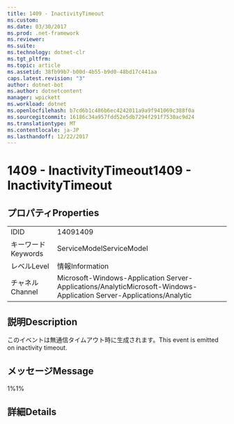 ```yaml
---
title: 1409 - InactivityTimeout
ms.custom: 
ms.date: 03/30/2017
ms.prod: .net-framework
ms.reviewer: 
ms.suite: 
ms.technology: dotnet-clr
ms.tgt_pltfrm: 
ms.topic: article
ms.assetid: 38fb99b7-b00d-4b55-b9d0-48bd17c441aa
caps.latest.revision: "3"
author: dotnet-bot
ms.author: dotnetcontent
manager: wpickett
ms.workload: dotnet
ms.openlocfilehash: b7cd6b1c486b6ec4242011a9a9f941069c388f0a
ms.sourcegitcommit: 16186c34a957fdd52e5db7294f291f7530ac9d24
ms.translationtype: MT
ms.contentlocale: ja-JP
ms.lasthandoff: 12/22/2017
---
```

# <a name="1409---inactivitytimeout"></a><span data-ttu-id="7a89d-102">1409 - InactivityTimeout</span><span class="sxs-lookup"><span data-stu-id="7a89d-102">1409 - InactivityTimeout</span></span>
## <a name="properties"></a><span data-ttu-id="7a89d-103">プロパティ</span><span class="sxs-lookup"><span data-stu-id="7a89d-103">Properties</span></span>  
  
|||  
|-|-|  
|<span data-ttu-id="7a89d-104">ID</span><span class="sxs-lookup"><span data-stu-id="7a89d-104">ID</span></span>|<span data-ttu-id="7a89d-105">1409</span><span class="sxs-lookup"><span data-stu-id="7a89d-105">1409</span></span>|  
|<span data-ttu-id="7a89d-106">キーワード</span><span class="sxs-lookup"><span data-stu-id="7a89d-106">Keywords</span></span>|<span data-ttu-id="7a89d-107">ServiceModel</span><span class="sxs-lookup"><span data-stu-id="7a89d-107">ServiceModel</span></span>|  
|<span data-ttu-id="7a89d-108">レベル</span><span class="sxs-lookup"><span data-stu-id="7a89d-108">Level</span></span>|<span data-ttu-id="7a89d-109">情報</span><span class="sxs-lookup"><span data-stu-id="7a89d-109">Information</span></span>|  
|<span data-ttu-id="7a89d-110">チャネル</span><span class="sxs-lookup"><span data-stu-id="7a89d-110">Channel</span></span>|<span data-ttu-id="7a89d-111">Microsoft-Windows-Application Server-Applications/Analytic</span><span class="sxs-lookup"><span data-stu-id="7a89d-111">Microsoft-Windows-Application Server-Applications/Analytic</span></span>|  
  
## <a name="description"></a><span data-ttu-id="7a89d-112">説明</span><span class="sxs-lookup"><span data-stu-id="7a89d-112">Description</span></span>  
 <span data-ttu-id="7a89d-113">このイベントは無通信タイムアウト時に生成されます。</span><span class="sxs-lookup"><span data-stu-id="7a89d-113">This event is emitted on inactivity timeout.</span></span>  
  
## <a name="message"></a><span data-ttu-id="7a89d-114">メッセージ</span><span class="sxs-lookup"><span data-stu-id="7a89d-114">Message</span></span>  
 <span data-ttu-id="7a89d-115">1%</span><span class="sxs-lookup"><span data-stu-id="7a89d-115">1%</span></span>  
  
## <a name="details"></a><span data-ttu-id="7a89d-116">詳細</span><span class="sxs-lookup"><span data-stu-id="7a89d-116">Details</span></span>

